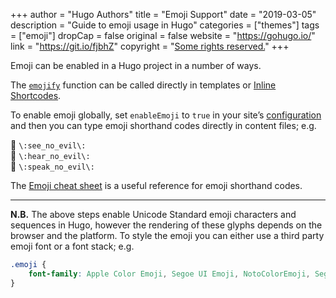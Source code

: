 +++
author = "Hugo Authors"
title = "Emoji Support"
date = "2019-03-05"
description = "Guide to emoji usage in Hugo"
categories = ["themes"]
tags = ["emoji"]
dropCap = false
original = false
website = "https://gohugo.io/"
link = "https://git.io/fjbhZ"
copyright = "[Some rights reserved.](https://github.com/gohugoio/hugoBasicExample/blob/master/LICENSE)"
+++

Emoji can be enabled in a Hugo project in a number of ways.

<!--more-->

The [`emojify`](https://gohugo.io/functions/emojify/) function can be called directly in templates or [Inline Shortcodes](https://gohugo.io/templates/shortcode-templates/#inline-shortcodes). 

To enable emoji globally, set `enableEmoji` to `true` in your site’s [configuration](https://gohugo.io/getting-started/configuration/) and then you can type emoji shorthand codes directly in content files; e.g.

🙈 `\:see_no_evil\:`  
🙉 `\:hear_no_evil\:`  
🙊 `\:speak_no_evil\:`

The [Emoji cheat sheet](http://www.emoji-cheat-sheet.com/) is a useful reference for emoji shorthand codes.

***

**N.B.** The above steps enable Unicode Standard emoji characters and sequences in Hugo, however the rendering of these glyphs depends on the browser and the platform. To style the emoji you can either use a third party emoji font or a font stack; e.g.

```css
.emoji {
	font-family: Apple Color Emoji, Segoe UI Emoji, NotoColorEmoji, Segoe UI Symbol, Android Emoji, EmojiSymbols;
}
```
